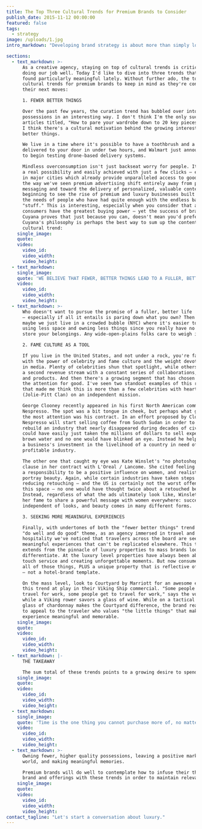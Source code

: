 ```yaml
---
title: The Top Three Cultural Trends for Premium Brands to Consider
publish_date: 2015-11-12 00:00:00
featured: false
tags:
  - strategy
image: /uploads/1.jpg
intro_markdown: "Developing brand strategy is about more than simply looking at consumer spending or predilections — we can paint a much more complete picture of how to solve a brand's challenge if we consider people (or clients, or consumers) as whole human beings with lives that extend far beyond purchase behavior.​"

sections:
  - text_markdown: >-
      As a creative agency, staying on top of cultural trends is critical to
      doing our job well. Today I'd like to dive into three trends that I've
      found particularly meaningful lately. Without further ado, the top three
      cultural trends for premium brands to keep in mind as they're considering
      their next moves:

      1. FEWER BETTER THINGS

      Over the past few years, the curation trend has bubbled over into personal
      possessions in an interesting way. I don't think I'm the only sucker for
      articles titled, "How to pare your wardrobe down to 20 key pieces," and
      I think there's a cultural motivation behind the growing interest in fewer,
      better things.

      We live in a time where it's possible to have a toothbrush and a parka
      delivered to your door in under two hours, and Walmart just announced plans
      to begin testing drone-based delivery systems.

      Mindless overconsumption isn't just backseat worry for people. It's now
      a real possibility and easily achieved with just a few clicks – especially
      in major cities which already provide unparalleled access to goods. Much in
      the way we've seen premium advertising shift entirely away from push
      messaging and toward the delivery of personalized, valuable content, we are
      beginning to see the rise of premium and luxury businesses built on meeting
      the needs of people who have had quite enough with the endless barrage of
      "stuff." This is interesting, especially when you consider that affluent
      consumers have the greatest buying power — yet the success of brands like
      Cuyana proves that just because you can, doesn't mean you'd prefer to.
      Cuyana's philosophy is perhaps the best way to sum up the content of this
      cultural trend:​
    single_image:
    quote:
    video:
      video_id:
      video_width:
      video_height:
  - text_markdown:
    single_image:
    quote: 'WE BELIEVE THAT FEWER, BETTER THINGS LEAD TO A FULLER, BETTER LIFE. -CUYANA'
    video:
      video_id:
      video_width:
      video_height:
  - text_markdown: >-
      Who doesn't want to pursue the promise of a fuller, better life
      — especially if all it entails is paring down what you own? Then again,
      maybe we just live in a crowded bubble (NYC) where it's easier to idealize
      using less space and owning less things since you really have no space to
      store your belongings. Any wide-open-plains folks care to weigh in?

      2. FAME CULTURE AS A TOOL

      If you live in the United States, and not under a rock, you're familiar
      with the power of celebrity and fame culture and the weight devoted to it
      in media. Plenty of celebrities shun that spotlight, while others use it as
      a second revenue stream with a constant series of collaborations, licenses
      and products. And then there's a growing segment that has chosen to harness
      the attention for good. I've seen two standout examples of this recently
      that made me think this is more than a few celebrities with hearts of gold
      (Jolie-Pitt Clan) on an independent mission.

      George Clooney recently appeared in his first North American commercial for
      Nespresso. The spot was a bit tongue in cheek, but perhaps what garnered
      the most attention was his contract. In an effort proposed by Clooney,
      Nespresso will start selling coffee from South Sudan in order to help
      rebuild an industry that nearly disappeared during decades of civil war. He
      could have easily just taken the millions of dollars to sell expensive
      brown water and no one would have blinked an eye. Instead he helped to spur
      a business's investment in the livelihood of a country in need of
      profitable industry.

      The other one that caught my eye was Kate Winslet's "no photoshopping"
      clause in her contract with L'Oreal / Lancome. She cited feeling
      a responsibility to be a positive influence on women, and realistically
      portray beauty. Again, while certain industries have taken steps toward
      reducing retouching – and the US is certainly not the worst offender in
      this space – no one would have thought twice about a retouched beauty ad.
      Instead, regardless of what the ads ultimately look like, Winslet is using
      her fame to share a powerful message with women everywhere: success is
      independent of looks, and beauty comes in many different forms.

      3. SEEKING MORE MEANINGFUL EXPERIENCES

      Finally, with undertones of both the "fewer better things" trend and the
      "do well and do good" theme, as an agency immersed in travel and
      hospitality we've noticed that travelers across the board are seeking more
      meaningful experiences that can't be replicated elsewhere. This trend
      extends from the pinnacle of luxury properties to mass brands looking to
      differentiate. At the luxury level properties have always been about high
      touch service and creating unforgettable moments. But now consumers want
      all of those things, PLUS a unique property that is reflective of its place
      — not a hotel-brand template.

      On the mass level, look to Courtyard by Marriott for an awesome example of
      this trend at play in their Viking Ship commercial. "Some people have to
      travel for work, some people get to travel for work," says the voiceover
      while a Viking rower savors a glass of wine. While on a tactical level that
      glass of chardonnay makes the Courtyard difference, the brand really seeks
      to appeal to the traveler who values "the little things" that make an
      experience meaningful and memorable.​
    single_image:
    quote:
    video:
      video_id:
      video_width:
      video_height:
  - text_markdown: |-
      THE TAKEAWAY

      The sum total of these trends points to a growing desire to spend time well, right?​
    single_image:
    quote:
    video:
      video_id:
      video_width:
      video_height:
  - text_markdown:
    single_image:
    quote: 'Time is the one thing you cannot purchase more of, no matter where you fall on the wealth scale.'
    video:
      video_id:
      video_width:
      video_height:
  - text_markdown: >-
      Owning fewer, higher quality possessions, leaving a positive mark on the
      world, and making meaningful memories.

      Premium brands will do well to contemplate how to infuse their thinking,
      brand and offerings with these trends in order to maintain relevancy.​
    single_image:
    quote:
    video:
      video_id:
      video_width:
      video_height:
contact_tagline: "Let's start a conversation about luxury."
---
```




